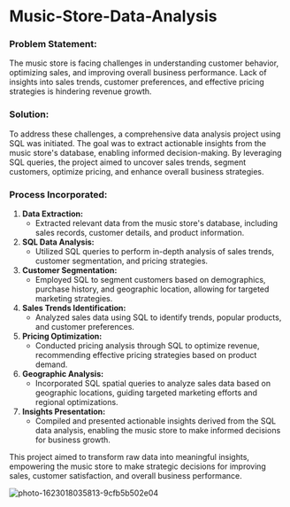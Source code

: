 # Music-Store-Data-Analysis

### Problem Statement:
The music store is facing challenges in understanding customer behavior, optimizing sales, and improving overall business performance. Lack of insights into sales trends, customer preferences, and effective pricing strategies is hindering revenue growth.

### Solution:
To address these challenges, a comprehensive data analysis project using SQL was initiated. The goal was to extract actionable insights from the music store's database, enabling informed decision-making. By leveraging SQL queries, the project aimed to uncover sales trends, segment customers, optimize pricing, and enhance overall business strategies.

### Process Incorporated:

1. **Data Extraction:**
    - Extracted relevant data from the music store's database, including sales records, customer details, and product information.
2. **SQL Data Analysis:**
    - Utilized SQL queries to perform in-depth analysis of sales trends, customer segmentation, and pricing strategies.
3. **Customer Segmentation:**
    - Employed SQL to segment customers based on demographics, purchase history, and geographic location, allowing for targeted marketing strategies.
4. **Sales Trends Identification:**
    - Analyzed sales data using SQL to identify trends, popular products, and customer preferences.
5. **Pricing Optimization:**
    - Conducted pricing analysis through SQL to optimize revenue, recommending effective pricing strategies based on product demand.
6. **Geographic Analysis:**
    - Incorporated SQL spatial queries to analyze sales data based on geographic locations, guiding targeted marketing efforts and regional optimizations.
7. **Insights Presentation:**
    - Compiled and presented actionable insights derived from the SQL data analysis, enabling the music store to make informed decisions for business growth.

This project aimed to transform raw data into meaningful insights, empowering the music store to make strategic decisions for improving sales, customer satisfaction, and overall business performance.

![photo-1623018035813-9cfb5b502e04](https://github.com/SamienRaahhat/Music-Store-Data-Analysis/assets/145576062/4ad545f8-9eaf-419b-9f16-957050022169)
